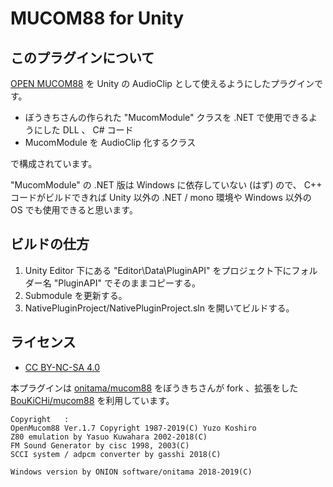 MUCOM88 for Unity
====

## このプラグインについて

[OPEN MUCOM88](https://github.com/onitama/mucom88) を Unity の AudioClip として使えるようにしたプラグインです。

* ぼうきちさんの作られた "MucomModule" クラスを .NET で使用できるようにした DLL 、 C# コード
* MucomModule を AudioClip 化するクラス

で構成されています。

"MucomModule" の .NET 版は Windows に依存していない (はず) ので、 C++ コードがビルドできれば Unity 以外の .NET / mono 環境や Windows 以外の OS でも使用できると思います。

## ビルドの仕方

1. Unity Editor 下にある "Editor\Data\PluginAPI" をプロジェクト下にフォルダー名 "PluginAPI" でそのままコピーする。
2. Submodule を更新する。
3. NativePluginProject/NativePluginProject.sln を開いてビルドする。

## ライセンス

* [CC BY-NC-SA 4.0](https://creativecommons.org/licenses/by-nc-sa/4.0/deed.ja)

本プラグインは [onitama/mucom88](https://github.com/onitama/mucom88) をぼうきちさんが fork 、拡張をした [BouKiCHi/mucom88](https://github.com/BouKiCHi/mucom88) を利用しています。

    Copyright   : 
    OpenMucom88 Ver.1.7 Copyright 1987-2019(C) Yuzo Koshiro
    Z80 emulation by Yasuo Kuwahara 2002-2018(C)
    FM Sound Generator by cisc 1998, 2003(C)
    SCCI system / adpcm converter by gasshi 2018(C)

    Windows version by ONION software/onitama 2018-2019(C)

